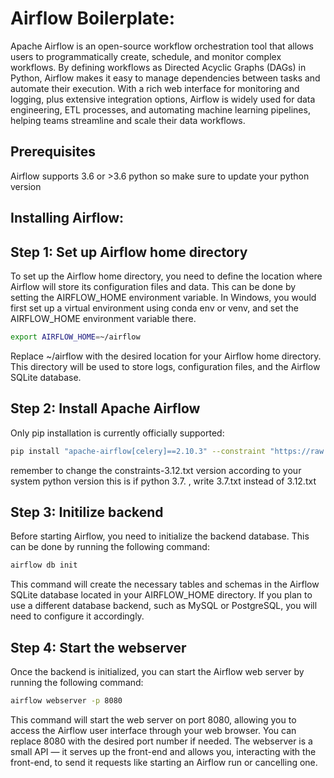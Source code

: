 # Airflow Boilerplate:
Apache Airflow is an open-source workflow orchestration tool that allows users to programmatically create, schedule, and monitor complex workflows. By defining workflows as Directed Acyclic Graphs (DAGs) in Python, Airflow makes it easy to manage dependencies between tasks and automate their execution. With a rich web interface for monitoring and logging, plus extensive integration options, Airflow is widely used for data engineering, ETL processes, and automating machine learning pipelines, helping teams streamline and scale their data workflows.

## Prerequisites
Airflow supports 3.6 or >3.6 python so make sure to update your python version 

## Installing Airflow:
## Step 1: Set up Airflow home directory
To set up the Airflow home directory, you need to define the location where Airflow will store its configuration files and data. This can be done by setting the AIRFLOW_HOME environment variable. In Windows, you would first set up a virtual environment using conda env or venv, and set the AIRFLOW_HOME environment variable there.
```bash
export AIRFLOW_HOME=~/airflow
```
Replace ~/airflow with the desired location for your Airflow home directory. This directory will be used to store logs, configuration files, and the Airflow SQLite database.

## Step 2: Install Apache Airflow

Only pip installation is currently officially supported:
```bash
pip install "apache-airflow[celery]==2.10.3" --constraint "https://raw.githubusercontent.com/apache/airflow/constraints-2.10.3/constraints-3.12.txt"
```
remember to change the constraints-3.12.txt version according to your system python version this is if python 3.7. , write 3.7.txt instead of 3.12.txt

## Step 3: Initilize backend
Before starting Airflow, you need to initialize the backend database. This can be done by running the following command:
```bash
airflow db init
```
This command will create the necessary tables and schemas in the Airflow SQLite database located in your AIRFLOW_HOME directory. If you plan to use a different database backend, such as MySQL or PostgreSQL, you will need to configure it accordingly.

## Step 4: Start the webserver
Once the backend is initialized, you can start the Airflow web server by running the following command:
```bash
airflow webserver -p 8080
```
This command will start the web server on port 8080, allowing you to access the Airflow user interface through your web browser. You can replace 8080 with the desired port number if needed. The webserver is a small API — it serves up the front-end and allows you, interacting with the front-end, to send it requests like starting an Airflow run or cancelling one.

